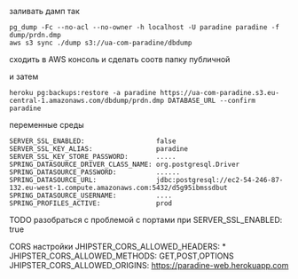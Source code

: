 заливать дамп так

```
pg_dump -Fc --no-acl --no-owner -h localhost -U paradine paradine -f dump/prdn.dmp
aws s3 sync ./dump s3://ua-com-paradine/dbdump
```

сходить в AWS консоль и сделать соотв папку публичной

и затем
```
heroku pg:backups:restore -a paradine https://ua-com-paradine.s3.eu-central-1.amazonaws.com/dbdump/prdn.dmp DATABASE_URL --confirm paradine
```

переменные среды
```
SERVER_SSL_ENABLED:                  false
SERVER_SSL_KEY_ALIAS:                paradine
SERVER_SSL_KEY_STORE_PASSWORD:       .....
SPRING_DATASOURCE_DRIVER_CLASS_NAME: org.postgresql.Driver
SPRING_DATASOURCE_PASSWORD:          ......
SPRING_DATASOURCE_URL:               jdbc:postgresql://ec2-54-246-87-132.eu-west-1.compute.amazonaws.com:5432/d5g95ibmssdbut
SPRING_DATASOURCE_USERNAME:          ....
SPRING_PROFILES_ACTIVE:              prod
```

TODO
разобраться с проблемой с портами при 
SERVER_SSL_ENABLED:                  true


CORS настройки
JHIPSTER_CORS_ALLOWED_HEADERS:       *
JHIPSTER_CORS_ALLOWED_METHODS:       GET,POST,OPTIONS
JHIPSTER_CORS_ALLOWED_ORIGINS:       https://paradine-web.herokuapp.com